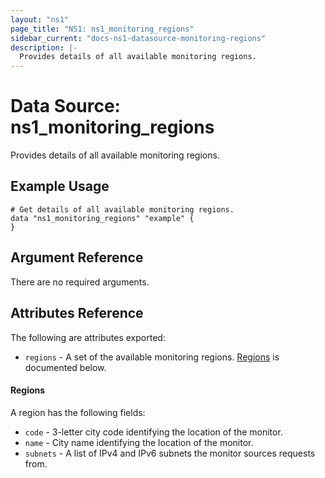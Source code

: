 ```yaml
---
layout: "ns1"
page_title: "NS1: ns1_monitoring_regions"
sidebar_current: "docs-ns1-datasource-monitoring-regions"
description: |-
  Provides details of all available monitoring regions.
---
```


# Data Source: ns1_monitoring_regions

Provides details of all available monitoring regions.

## Example Usage

```hcl
# Get details of all available monitoring regions.
data "ns1_monitoring_regions" "example" {
}
```

## Argument Reference

There are no required arguments.

## Attributes Reference

The following are attributes exported:

* `regions` - A set of the available monitoring regions. [Regions](#regions) is
  documented below.

#### Regions

A region has the following fields:

* `code` - 3-letter city code identifying the location of the monitor.
* `name` - City name identifying the location of the monitor.
* `subnets` - A list of IPv4 and IPv6 subnets the monitor sources requests from.